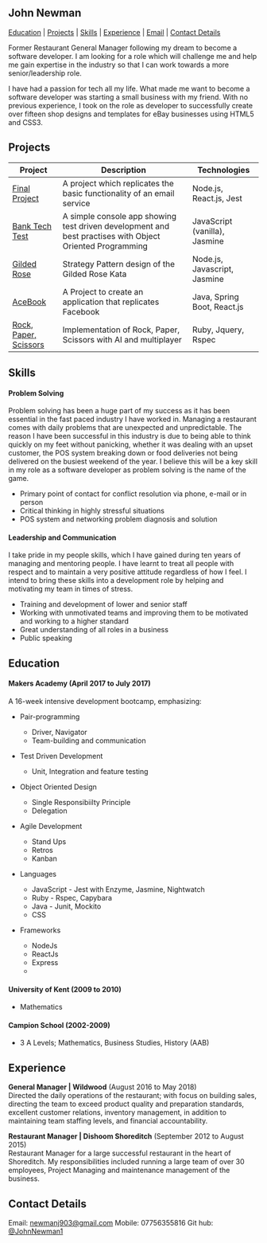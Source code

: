 ## John Newman

 [Education](#education) | [Projects](#projects) | [Skills](#skills) | [Experience](#experience) | [Email](mailto:newmanj903@gmail.com) | [Contact Details](#contact)

Former Restaurant General Manager following my dream to become a software developer. I am looking for a role which will challenge me and help me gain expertise in the industry so that I can work towards a more senior/leadership role.

I have had a passion for tech all my life. What made me want to become a software developer was starting a small business with my friend. With no previous experience, I took on the role as developer to successfully create over fifteen shop designs and templates for eBay businesses using HTML5 and CSS3.

## <a name="projects">Projects</a>

| Project           | Description | Technologies |
|---                |---          |---           |
| [Final Project](https://github.com/charmalt/final-project-main) | A project which replicates the basic functionality of an email service | Node.js, React.js, Jest |  
| [Bank Tech Test](https://github.com/JohnNewman1/bank_tech_test)  | A simple console app showing test driven development and best practises with Object Oriented Programming  |  JavaScript (vanilla), Jasmine  |
| [Gilded Rose](https://github.com/JohnNewman1/GildedRoseTake2) | Strategy Pattern design of the Gilded Rose Kata | Node.js, Javascript, Jasmine  |  
| [AceBook](https://github.com/JohnNewman1/acebook-millieandco) | A Project to create an application that replicates Facebook | Java, Spring Boot, React.js  |  
| [Rock, Paper, Scissors](https://github.com/JohnNewman1/rps-challenge) | Implementation of Rock, Paper, Scissors with AI and multiplayer | Ruby, Jquery, Rspec |  

## <a name="skills">Skills</a>

#### Problem Solving

Problem solving has been a huge part of my success as it has been essential in the fast paced industry I have worked in. Managing a restaurant comes with daily problems that are unexpected and unpredictable. The reason I have been successful in this industry is due to being able to think quickly on my feet without panicking, whether it was dealing with an upset customer, the POS system breaking down or food deliveries not being delivered on the busiest weekend of the year. I believe this will be a key skill in my role as a software developer as problem solving is the name of the game.

- Primary point of contact for conflict resolution via phone, e-mail or in person
- Critical thinking in highly stressful situations
- POS system and networking problem diagnosis and solution

#### Leadership and Communication

I take pride in my people skills, which I have gained during ten years of managing and mentoring people. I have learnt to treat all people with respect and to maintain a very positive attitude regardless of how I feel. I intend to bring these skills into a development role by helping and motivating my team in times of stress.  

- Training and development of lower and senior staff
- Working with unmotivated teams and improving them to be motivated and working to a higher standard
- Great understanding of all roles in a business
- Public speaking

## <a name="educatuion">Education</a>

#### Makers Academy (April 2017 to July 2017)

A 16-week intensive development bootcamp, emphasizing:

- Pair-programming
   - Driver, Navigator
   - Team-building and communication

- Test Driven Development
   - Unit, Integration and feature testing

- Object Oriented Design
   - Single Responsibiilty Principle
   - Delegation

- Agile Development
  - Stand Ups
  - Retros
  - Kanban

- Languages
  - JavaScript - Jest with Enzyme, Jasmine, Nightwatch
  - Ruby - Rspec, Capybara
  - Java - Junit, Mockito
  - CSS

- Frameworks
  - NodeJs
  - ReactJs
  - Express
  -

#### University of Kent (2009 to 2010)

- Mathematics

#### Campion School (2002-2009)

- 3 A Levels; Mathematics, Business Studies, History (AAB)

## <a name="experience">Experience</a>

**General Manager | Wildwood** (August 2016 to May 2018)    
Directed the daily operations of the restaurant; with focus on building sales, directing the team to exceed product quality and preparation standards, excellent customer relations, inventory management, in addition to maintaining team staffing levels, and financial accountability.

**Restaurant Manager | Dishoom Shoreditch** (September 2012 to August 2015)   
Restaurant Manager for a large successful restaurant in the heart of Shoreditch. My responsibilities included running a large team of over 30 employees, Project Managing and maintenance management of the business.

## <a name="contact">Contact Details</a>
Email: newmanj903@gmail.com
Mobile: 07756355816
Git hub: [@JohnNewman1](https://github.com/JohnNewman1)
